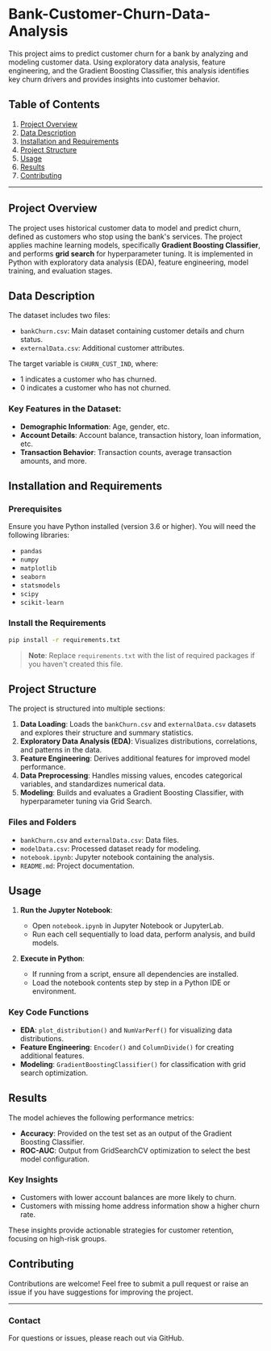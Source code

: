 # Bank-Customer-Churn-Data-Analysis

This project aims to predict customer churn for a bank by analyzing and modeling customer data. Using exploratory data analysis, feature engineering, and the Gradient Boosting Classifier, this analysis identifies key churn drivers and provides insights into customer behavior.

## Table of Contents

1. [Project Overview](#project-overview)
2. [Data Description](#data-description)
3. [Installation and Requirements](#installation-and-requirements)
4. [Project Structure](#project-structure)
5. [Usage](#usage)
6. [Results](#results)
7. [Contributing](#contributing)

---

## Project Overview

The project uses historical customer data to model and predict churn, defined as customers who stop using the bank's services. The project applies machine learning models, specifically **Gradient Boosting Classifier**, and performs **grid search** for hyperparameter tuning. It is implemented in Python with exploratory data analysis (EDA), feature engineering, model training, and evaluation stages.

## Data Description

The dataset includes two files:
- `bankChurn.csv`: Main dataset containing customer details and churn status.
- `externalData.csv`: Additional customer attributes.

The target variable is `CHURN_CUST_IND`, where:
- 1 indicates a customer who has churned.
- 0 indicates a customer who has not churned.

### Key Features in the Dataset:
- **Demographic Information**: Age, gender, etc.
- **Account Details**: Account balance, transaction history, loan information, etc.
- **Transaction Behavior**: Transaction counts, average transaction amounts, and more.

## Installation and Requirements

### Prerequisites

Ensure you have Python installed (version 3.6 or higher). You will need the following libraries:

- `pandas`
- `numpy`
- `matplotlib`
- `seaborn`
- `statsmodels`
- `scipy`
- `scikit-learn`

### Install the Requirements

```bash
pip install -r requirements.txt
```

> **Note**: Replace `requirements.txt` with the list of required packages if you haven't created this file.

## Project Structure

The project is structured into multiple sections:

1. **Data Loading**: Loads the `bankChurn.csv` and `externalData.csv` datasets and explores their structure and summary statistics.
2. **Exploratory Data Analysis (EDA)**: Visualizes distributions, correlations, and patterns in the data.
3. **Feature Engineering**: Derives additional features for improved model performance.
4. **Data Preprocessing**: Handles missing values, encodes categorical variables, and standardizes numerical data.
5. **Modeling**: Builds and evaluates a Gradient Boosting Classifier, with hyperparameter tuning via Grid Search.

### Files and Folders
- `bankChurn.csv` and `externalData.csv`: Data files.
- `modelData.csv`: Processed dataset ready for modeling.
- `notebook.ipynb`: Jupyter notebook containing the analysis.
- `README.md`: Project documentation.

## Usage

1. **Run the Jupyter Notebook**:
   - Open `notebook.ipynb` in Jupyter Notebook or JupyterLab.
   - Run each cell sequentially to load data, perform analysis, and build models.

2. **Execute in Python**:
   - If running from a script, ensure all dependencies are installed.
   - Load the notebook contents step by step in a Python IDE or environment.

### Key Code Functions

- **EDA**: `plot_distribution()` and `NumVarPerf()` for visualizing data distributions.
- **Feature Engineering**: `Encoder()` and `ColumnDivide()` for creating additional features.
- **Modeling**: `GradientBoostingClassifier()` for classification with grid search optimization.

## Results

The model achieves the following performance metrics:
- **Accuracy**: Provided on the test set as an output of the Gradient Boosting Classifier.
- **ROC-AUC**: Output from GridSearchCV optimization to select the best model configuration.

### Key Insights

- Customers with lower account balances are more likely to churn.
- Customers with missing home address information show a higher churn rate.

These insights provide actionable strategies for customer retention, focusing on high-risk groups.

## Contributing

Contributions are welcome! Feel free to submit a pull request or raise an issue if you have suggestions for improving the project.


---

### Contact

For questions or issues, please reach out via GitHub.
